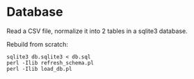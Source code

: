 # Database

Read a CSV file, normalize it into 2 tables
in a sqlite3 database.

Rebuild from scratch:

    sqlite3 db.sqlite3 < db.sql
    perl -Ilib refresh_schema.pl
    perl -Ilib load_db.pl

    
